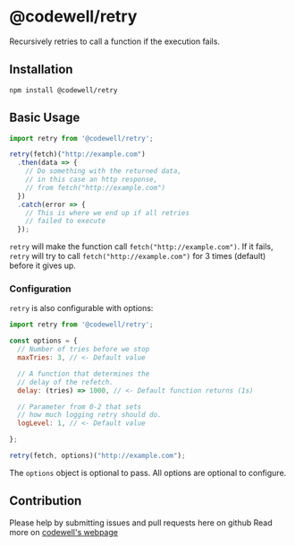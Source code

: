 # @codewell/retry

Recursively retries to call a function if the execution fails.

## Installation

```
npm install @codewell/retry
```

## Basic Usage

```JavaScript
import retry from '@codewell/retry';

retry(fetch)("http://example.com")
  .then(data => {
    // Do something with the returned data,
    // in this case an http response,
    // from fetch("http://example.com")
  })
  .catch(error => {
    // This is where we end up if all retries
    // failed to execute
  });
```

`retry` will make the function call `fetch("http://example.com")`. If it fails, `retry` will try to call `fetch("http://example.com")` for 3 times (default) before it gives up.

### Configuration

`retry` is also configurable with options:

```JavaScript
import retry from '@codewell/retry';

const options = {
  // Number of tries before we stop
  maxTries: 3, // <- Default value

  // A function that determines the
  // delay of the refetch.
  delay: (tries) => 1000, // <- Default function returns (1s)

  // Parameter from 0-2 that sets
  // how much logging retry should do.
  logLevel: 1, // <- Default value

};

retry(fetch, options)("http://example.com");
```

The `options` object is optional to pass. All options are optional to configure.

## Contribution

Please help by submitting issues and pull requests here on github
Read more on [codewell's webpage](https://codewell.github.io/contribution)
